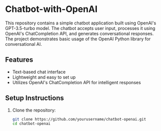 # **Chatbot-with-OpenAI**
This repository contains a simple chatbot application built using OpenAI's GPT-3.5-turbo model. The chatbot accepts user input, processes it using OpenAI's ChatCompletion API, and generates conversational responses. The project demonstrates basic usage of the OpenAI Python library for conversational AI.
## Features
- Text-based chat interface
- Lightweight and easy to set up
- Utilizes OpenAI's ChatCompletion API for intelligent responses

## Setup Instructions
1. Clone the repository:
   ```bash
   git clone https://github.com/yourusername/chatbot-openai.git
   cd chatbot-openai
